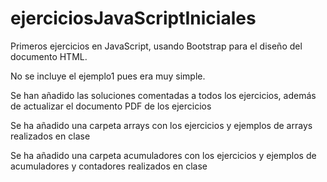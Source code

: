 # ejerciciosJavaScriptIniciales

Primeros ejercicios en JavaScript, usando Bootstrap para el diseño del documento HTML.

No se incluye el ejemplo1 pues era muy simple.

Se han añadido las soluciones comentadas a todos los ejercicios, además de actualizar el documento PDF de los ejercicios

Se ha añadido una carpeta arrays con los ejercicios y ejemplos de arrays realizados en clase

Se ha añadido una carpeta acumuladores con los ejercicios y ejemplos de acumuladores y contadores realizados en clase


